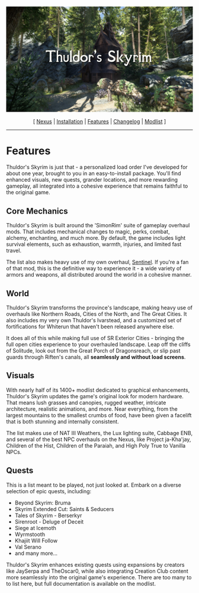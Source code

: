 ![](https://raw.githubusercontent.com/JWoolley00/Thuldors-Skyrim/main/thuldor's%20skyrim.jpg)

<p align="center">
  [ <a href="https://www.nexusmods.com/skyrimspecialedition/mods/116515">Nexus</a> |
    <a href="https://github.com/JWoolley00/Thuldors-Skyrim/blob/main/README.md">Installation</a> |
    <a href="https://github.com/JWoolley00/Thuldors-Skyrim/blob/main/FEATURES.md">Features</a> | 
    <a href="https://github.com/JWoolley00/Thuldors-Skyrim/blob/main/CHANGELOG.md">Changelog</a> | 
    <a href="https://loadorderlibrary.com/lists/thuldors-skyrim">Modlist</a> ]
</p>

---

# Features

Thuldor's Skyrim is just that - a personalized load order I've developed for about one year, brought to you in an easy-to-install package. You'll find enhanced visuals, new quests, grander locations, and more rewarding gameplay, all integrated into a cohesive experience that remains faithful to the original game.

## Core Mechanics

Thuldor's Skyrim is built around the 'SimonRim' suite of gameplay overhaul mods. That includes mechanical changes to magic, perks, combat, alchemy, enchanting, and much more. By default, the game includes light survival elements, such as exhaustion, warmth, injuries, and limited fast travel. 

The list also makes heavy use of my own overhaul, [Sentinel](https://www.nexusmods.com/skyrimspecialedition/mods/100985). If you're a fan of that mod, this is the definitive way to experience it - a wide variety of armors and weapons, all distributed around the world in a cohesive manner. 

## World

Thuldor's Skyrim transforms the province's landscape, making heavy use of overhauls like Northern Roads, Cities of the North, and The Great Cities. It also includes my very own Thuldor's Ivarstead, and a customized set of fortifications for Whiterun that haven't been released anywhere else.

It does all of this while making full use of SR Exterior Cities - bringing the full open cities experience to your overhauled landscape. Leap off the cliffs of Solitude, look out from the Great Porch of Dragonsreach, or slip past guards through Riften's canals, all **seamlessly and without load screens**.

## Visuals

With nearly half of its 1400+ modlist dedicated to graphical enhancements, Thuldor's Skyrim updates the game's original look for modern hardware. That means lush grasses and canopies, rugged weather, intricate architecture, realistic animations, and more. Near everything, from the largest mountains to the smallest crumbs of food, have been given a facelift that is both stunning and internally consistent. 

The list makes use of NAT III Weathers, the Lux lighting suite, Cabbage ENB, and several of the best NPC overhauls on the Nexus, like Project ja-Kha'jay, Children of the Hist, Children of the Paraiah, and High Poly True to Vanilla NPCs.

## Quests

This is a list meant to be played, not just looked at. Embark on a diverse selection of epic quests, including:
* Beyond Skyrim: Bruma
* Skyrim Extended Cut: Saints & Seducers
* Tales of Skyrim - Berserkyr
* Sirenroot - Deluge of Deceit
* Siege at Icemoth
* Wyrmstooth
* Khajiit Will Follow
* Val Serano
* and many more...

Thuldor's Skyrim enhances existing quests using expansions by creators like JaySerpa and TheOscar0, while also integrating Creation Club content more seamlessly into the original game's experience. There are too many to to list here, but full documentation is available on the modlist.
